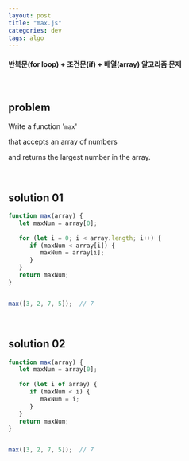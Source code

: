 ```yaml
---
layout: post
title: "max.js"
categories: dev
tags: algo
---
```


#### 반복문(for loop) + 조건문(if) + 배열(array) 알고리즘 문제

<br>

## problem

Write a function '`max`'

that accepts an array of numbers

and returns the largest number in the array.

<br>

## solution 01

```javascript
function max(array) {
   let maxNum = array[0];
   
   for (let i = 0; i < array.length; i++) {
      if (maxNum < array[i]) {
         maxNum = array[i];
      }
   }
   return maxNum;
}


max([3, 2, 7, 5]);	// 7
```

<br>

## solution 02

```javascript
function max(array) {
   let maxNum = array[0];
   
   for (let i of array) {
      if (maxNum < i) {
         maxNum = i;
      }
   }
   return maxNum;
}


max([3, 2, 7, 5]);	// 7
```


